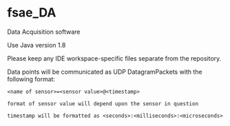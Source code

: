 # fsae_DA
Data Acquisition software

Use Java version 1.8

Please keep any IDE workspace-specific files separate from the repository.

Data points will be communicated as UDP DatagramPackets with the following format:

	<name of sensor>=<sensor value>@<timestamp>

	format of sensor value will depend upon the sensor in question

	timestamp will be formatted as <seconds>:<milliseconds>:<microseconds>